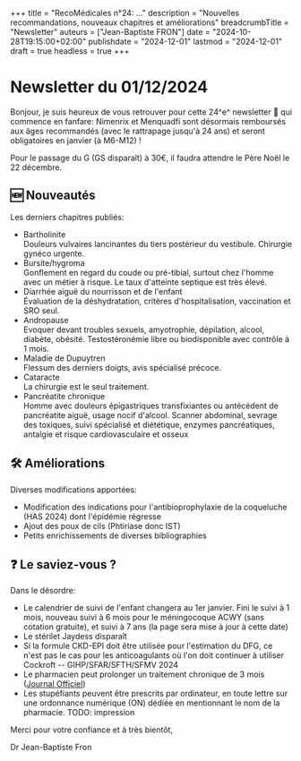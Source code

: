 +++
title = "RecoMédicales n°24: ..."
description = "Nouvelles recommandations, nouveaux chapitres et améliorations"
breadcrumbTitle = "Newsletter"
auteurs = ["Jean-Baptiste FRON"]
date = "2024-10-28T19:15:00+02:00"
publishdate = "2024-12-01"
lastmod = "2024-12-01"
draft = true
headless = true
+++

# Newsletter du 01/12/2024

Bonjour, je suis heureux de vous retrouver pour cette 24^e^ newsletter 📰 qui commence en fanfare: Nimenrix et Menquadfi sont désormais remboursés aux âges recommandés (avec le rattrapage jusqu'à 24 ans) et seront obligatoires en janvier (à M6-M12) !

Pour le passage du G (GS disparaît) à 30€, il faudra attendre le Père Noël le 22 décembre.

## 🆕 Nouveautés

Les derniers chapitres publiés:

- Bartholinite  
  Douleurs vulvaires lancinantes du tiers postérieur du vestibule. Chirurgie gynéco urgente.
- Bursite/hygroma  
  Gonflement en regard du coude ou pré-tibial, surtout chez l'homme avec un métier à risque. Le taux d'atteinte septique est très élevé.
- Diarrhée aiguë du nourrisson et de l'enfant  
  Évaluation de la déshydratation, critères d'hospitalisation, vaccination et SRO seul.
- Andropause  
  Evoquer devant troubles sexuels, amyotrophie, dépilation, alcool, diabète, obésité. Testostéronémie libre ou biodisponible avec contrôle à 1 mois.
- Maladie de Dupuytren  
  Flessum des derniers doigts, avis spécialisé précoce.
- Cataracte  
  La chirurgie est le seul traitement.
- Pancréatite chronique  
  Homme avec douleurs épigastriques transfixiantes ou antécédent de pancréatite aiguë, usage nocif d'alcool. Scanner abdominal, sevrage des toxiques, suivi spécialisé et diététique, enzymes pancréatiques, antalgie et risque cardiovasculaire et osseux

## 🛠️ Améliorations

Diverses modifications apportées:

- Modification des indications pour l'antibioprophylaxie de la coqueluche (HAS 2024) dont l'épidémie régresse
- Ajout des poux de cils (Phtiriase donc IST)
- Petits enrichissements de diverses bibliographies

## ❓ Le saviez-vous ?

Dans le désordre:

- Le calendrier de suivi de l'enfant changera au 1er janvier. Fini le suivi à 1 mois, nouveau suivi à 6 mois pour le méningocoque ACWY (sans cotation gratuite), et suivi à 7 ans (la page sera mise à jour à cette date)
- Le stérilet Jaydess disparaît
- Si la formule CKD-EPI doit être utilisée pour l'estimation du DFG, ce n'est pas le cas pour les anticoagulants où l'on doit continuer à utiliser Cockroft -- GIHP/SFAR/SFTH/SFMV 2024
- Le pharmacien peut prolonger un traitement chronique de 3 mois ([Journal Officiel](https://www.legifrance.gouv.fr/jorf/id/JORFTEXT000050668009))
- Les stupéfiants peuvent être prescrits par ordinateur, en toute lettre sur une ordonnance numérique (ON) dédiée en mentionnant le nom de la pharmacie. TODO: impression

Merci pour votre confiance et à très bientôt,

Dr Jean-Baptiste Fron
